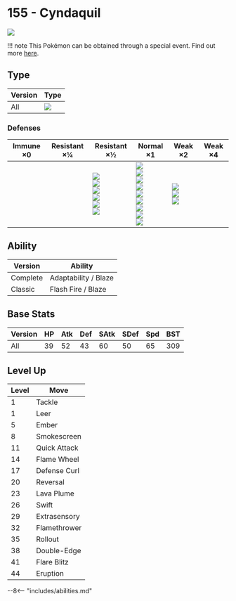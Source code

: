 # 155 - Cyndaquil
![][155]

!!! note
    This Pokémon can be obtained through a special event. Find out more [here](../../special_events/#johto-starter).

## Type

Version | Type
---     | ---
All     | ![][fire]

### Defenses

Immune ×0 | Resistant ×¼ | Resistant ×½                                                                    | Normal ×1                                                                                                                                 | Weak ×2                                    | Weak ×4
---       | ---          | ---                                                                             | ---                                                                                                                                       | ---                                        | ---
&nbsp;    | &nbsp;       | ![][bug]<br>![][steel]<br>![][fire]<br>![][grass]<br>![][ice]<br>![][fairy]<br> | ![][normal]<br>![][fighting]<br>![][flying]<br>![][poison]<br>![][ghost]<br>![][electric]<br>![][psychic]<br>![][dragon]<br>![][dark]<br> | ![][ground]<br>![][rock]<br>![][water]<br> | &nbsp;

## Ability

Version  | Ability
---      | ---
Complete | Adaptability / Blaze
Classic  | Flash Fire / Blaze

## Base Stats

Version | HP  | Atk | Def | SAtk | SDef | Spd | BST
---     | --- | --- | --- | ---  | ---  | --- | ---
All     | 39  | 52  | 43  | 60   | 50   | 65  | 309

## Level Up

Level | Move
---   | ---
1     | Tackle
1     | Leer
5     | Ember
8     | Smokescreen
11    | Quick Attack
14    | Flame Wheel
17    | Defense Curl
20    | Reversal
23    | Lava Plume
26    | Swift
29    | Extrasensory
32    | Flamethrower
35    | Rollout
38    | Double-Edge
41    | Flare Blitz
44    | Eruption


--8<-- "includes/abilities.md"

[155]: ../img/pokemon/155.png
[normal]: ../img/types/normal.png
[fire]: ../img/types/fire.png
[fighting]: ../img/types/fighting.png
[water]: ../img/types/water.png
[flying]: ../img/types/flying.png
[grass]: ../img/types/grass.png
[poison]: ../img/types/poison.png
[electric]: ../img/types/electric.png
[ground]: ../img/types/ground.png
[psychic]: ../img/types/psychic.png
[rock]: ../img/types/rock.png
[ice]: ../img/types/ice.png
[bug]: ../img/types/bug.png
[dragon]: ../img/types/dragon.png
[ghost]: ../img/types/ghost.png
[dark]: ../img/types/dark.png
[steel]: ../img/types/steel.png
[fairy]: ../img/types/fairy.png
